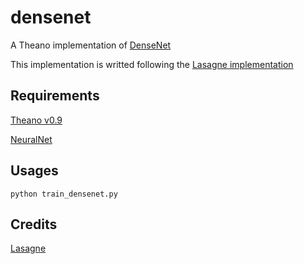 # densenet
A Theano implementation of [DenseNet](https://arxiv.org/abs/1608.06993)

This implementation is writted following the [Lasagne implementation](https://github.com/Lasagne/Recipes/tree/master/papers/densenet)

## Requirements
[Theano v0.9](http://deeplearning.net/software/theano/)

[NeuralNet](https://github.com/justanhduc/neuralnet)

## Usages
```
python train_densenet.py
```

## Credits
[Lasagne](http://lasagne.readthedocs.io/en/latest/)
